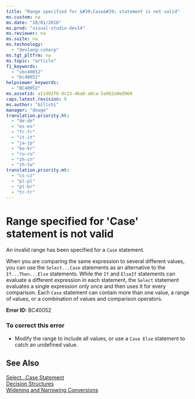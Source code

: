 ```yaml
---
title: "Range specified for &#39;Case&#39; statement is not valid"
ms.custom: na
ms.date: "10/01/2016"
ms.prod: "visual-studio-dev14"
ms.reviewer: na
ms.suite: na
ms.technology: 
  - "devlang-csharp"
ms.tgt_pltfrm: na
ms.topic: "article"
f1_keywords: 
  - "vbc40052"
  - "bc40052"
helpviewer_keywords: 
  - "BC40052"
ms.assetid: a11d92f6-dc13-46a0-a8ca-5a962a0ed968
caps.latest.revision: 9
ms.author: "billchi"
manager: "douge"
translation.priority.ht: 
  - "de-de"
  - "es-es"
  - "fr-fr"
  - "it-it"
  - "ja-jp"
  - "ko-kr"
  - "ru-ru"
  - "zh-cn"
  - "zh-tw"
translation.priority.mt: 
  - "cs-cz"
  - "pl-pl"
  - "pt-br"
  - "tr-tr"
---
```

# Range specified for &#39;Case&#39; statement is not valid
An invalid range has been specified for a `Case` statement.  
  
 When you are comparing the same expression to several different values, you can use the `Select...Case` statements as an alternative to the `If...Then...Else` statements. While the `If` and `ElseIf` statements can evaluate a different expression in each statement, the `Select` statement evaluates a single expression only once and then uses it for every comparison. Each `Case` statement can contain more than one value, a range of values, or a combination of values and comparison operators.  
  
 **Error ID:** BC40052  
  
### To correct this error  
  
-   Modify the range to include all values, or use a `Case Else` statement to catch an undefined value.  
  
## See Also  
 [Select...Case Statement](../Topic/Select...Case%20Statement%20\(Visual%20Basic\).md)   
 [Decision Structures](../Topic/Decision%20Structures%20\(Visual%20Basic\).md)   
 [Widening and Narrowing Conversions](../Topic/Widening%20and%20Narrowing%20Conversions%20\(Visual%20Basic\).md)